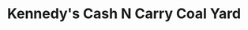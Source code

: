 ---
title: "Kennedy's Cash N Carry Coal Yard"
url: /gorey/kennedys-cash-n-carry-coal-yard/
shop: hardware
---